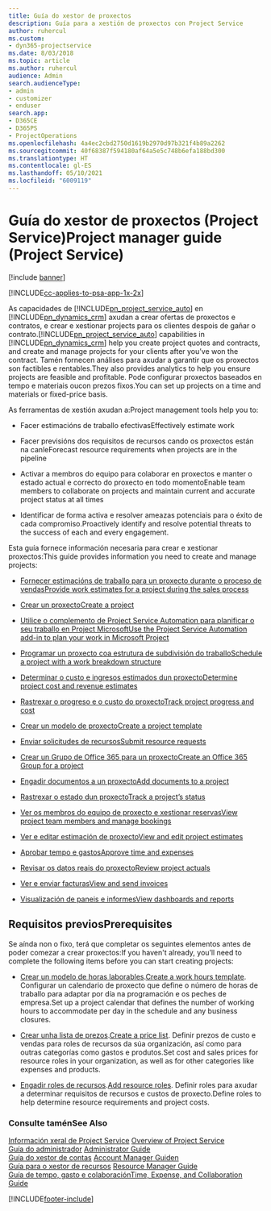```yaml
---
title: Guía do xestor de proxectos
description: Guía para a xestión de proxectos con Project Service
author: ruhercul
ms.custom:
- dyn365-projectservice
ms.date: 8/03/2018
ms.topic: article
ms.author: ruhercul
audience: Admin
search.audienceType:
- admin
- customizer
- enduser
search.app:
- D365CE
- D365PS
- ProjectOperations
ms.openlocfilehash: 4a4ec2cbd2750d1619b2970d97b321f4b89a2262
ms.sourcegitcommit: 40f68387f594180af64a5e5c748b6efa188bd300
ms.translationtype: HT
ms.contentlocale: gl-ES
ms.lasthandoff: 05/10/2021
ms.locfileid: "6009119"
---
```

# <a name="project-manager-guide-project-service"></a><span data-ttu-id="f4dbb-103">Guía do xestor de proxectos (Project Service)</span><span class="sxs-lookup"><span data-stu-id="f4dbb-103">Project manager guide (Project Service)</span></span>

[!include [banner](../includes/psa-now-project-operations.md)]

[!INCLUDE[cc-applies-to-psa-app-1x-2x](../includes/cc-applies-to-psa-app-1x-2x.md)]

<span data-ttu-id="f4dbb-104">As capacidades de [!INCLUDE[pn_project_service_auto](../includes/pn-project-service-auto.md)] en [!INCLUDE[pn_dynamics_crm](../includes/pn-dynamics-crm.md)] axudan a crear ofertas de proxectos e contratos, e crear e xestionar projects para os clientes despois de gañar o contrato.</span><span class="sxs-lookup"><span data-stu-id="f4dbb-104">[!INCLUDE[pn_project_service_auto](../includes/pn-project-service-auto.md)] capabilities in [!INCLUDE[pn_dynamics_crm](../includes/pn-dynamics-crm.md)] help you create project quotes and contracts, and create and manage projects for your clients after you’ve won the contract.</span></span> <span data-ttu-id="f4dbb-105">Tamén fornecen análises para axudar a garantir que os proxectos son factibles e rentables.</span><span class="sxs-lookup"><span data-stu-id="f4dbb-105">They also provides analytics to help you ensure projects are feasible and profitable.</span></span> <span data-ttu-id="f4dbb-106">Pode configurar proxectos baseados en tempo e materiais oucon prezos fixos.</span><span class="sxs-lookup"><span data-stu-id="f4dbb-106">You can set up projects on a time and materials or fixed-price basis.</span></span>  
  
 <span data-ttu-id="f4dbb-107">As ferramentas de xestión axudan a:</span><span class="sxs-lookup"><span data-stu-id="f4dbb-107">Project management tools help you to:</span></span>  
  
-   <span data-ttu-id="f4dbb-108">Facer estimacións de traballo efectivas</span><span class="sxs-lookup"><span data-stu-id="f4dbb-108">Effectively estimate work</span></span>  
  
-   <span data-ttu-id="f4dbb-109">Facer previsións dos requisitos de recursos cando os proxectos están na canle</span><span class="sxs-lookup"><span data-stu-id="f4dbb-109">Forecast resource requirements when projects are in the pipeline</span></span>  
  
-   <span data-ttu-id="f4dbb-110">Activar a membros do equipo para colaborar en proxectos e manter o estado actual e correcto do proxecto en todo momento</span><span class="sxs-lookup"><span data-stu-id="f4dbb-110">Enable team members to collaborate on projects and maintain current and accurate project status at all times</span></span>  
  
-   <span data-ttu-id="f4dbb-111">Identificar de forma activa e resolver ameazas potenciais para o éxito de cada compromiso.</span><span class="sxs-lookup"><span data-stu-id="f4dbb-111">Proactively identify and resolve potential threats to the success of each and every engagement.</span></span>  
  
<span data-ttu-id="f4dbb-112">Esta guía fornece información necesaria para crear e xestionar proxectos:</span><span class="sxs-lookup"><span data-stu-id="f4dbb-112">This guide provides information you need to create and manage projects:</span></span>  
  
-   [<span data-ttu-id="f4dbb-113">Fornecer estimacións de traballo para un proxecto durante o proceso de vendas</span><span class="sxs-lookup"><span data-stu-id="f4dbb-113">Provide work estimates for a project during the sales process</span></span>](../psa/provide-estimates-project-during-sales-process.md)  
  
-   [<span data-ttu-id="f4dbb-114">Crear un proxecto</span><span class="sxs-lookup"><span data-stu-id="f4dbb-114">Create a project</span></span>](../psa/create-project.md)  
  
-   [<span data-ttu-id="f4dbb-115">Utilice o complemento de Project Service Automation para planificar o seu traballo en Project Microsoft</span><span class="sxs-lookup"><span data-stu-id="f4dbb-115">Use the Project Service Automation add-in to plan your work in Microsoft Project</span></span>](../psa/add-plan-work-microsoft-project.md)  
  
-   [<span data-ttu-id="f4dbb-116">Programar un proxecto coa estrutura de subdivisión do traballo</span><span class="sxs-lookup"><span data-stu-id="f4dbb-116">Schedule a project with a work breakdown structure</span></span>](../psa/schedule-project-work-breakdown-structure.md)  
  
-   [<span data-ttu-id="f4dbb-117">Determinar o custo e ingresos estimados dun proxecto</span><span class="sxs-lookup"><span data-stu-id="f4dbb-117">Determine project cost and revenue estimates</span></span>](../psa/determine-project-cost-revenue-estimates.md)  
  
-   [<span data-ttu-id="f4dbb-118">Rastrexar o progreso e o custo do proxecto</span><span class="sxs-lookup"><span data-stu-id="f4dbb-118">Track project progress and cost</span></span>](../psa/track-project-progress-cost.md)  
  
-   [<span data-ttu-id="f4dbb-119">Crear un modelo de proxecto</span><span class="sxs-lookup"><span data-stu-id="f4dbb-119">Create a project template</span></span>](../psa/create-project-template.md)  
  
-   [<span data-ttu-id="f4dbb-120">Enviar solicitudes de recursos</span><span class="sxs-lookup"><span data-stu-id="f4dbb-120">Submit resource requests</span></span>](../psa/submit-resource-requests.md)  
  
-   [<span data-ttu-id="f4dbb-121">Crear un Grupo de Office 365 para un proxecto</span><span class="sxs-lookup"><span data-stu-id="f4dbb-121">Create an Office 365 Group for a project</span></span>](../psa/create-office-365-group-project.md)  
  
-   [<span data-ttu-id="f4dbb-122">Engadir documentos a un proxecto</span><span class="sxs-lookup"><span data-stu-id="f4dbb-122">Add documents to a project</span></span>](../psa/add-documents-project.md)  
  
-   [<span data-ttu-id="f4dbb-123">Rastrexar o estado dun proxecto</span><span class="sxs-lookup"><span data-stu-id="f4dbb-123">Track a project’s status</span></span>](../psa/track-project-status.md)  
  
-   [<span data-ttu-id="f4dbb-124">Ver os membros do equipo de proxecto e xestionar reservas</span><span class="sxs-lookup"><span data-stu-id="f4dbb-124">View project team members and manage bookings</span></span>](../psa/view-project-team-members-manage-bookings.md)  
  
-   [<span data-ttu-id="f4dbb-125">Ver e editar estimación de proxecto</span><span class="sxs-lookup"><span data-stu-id="f4dbb-125">View and edit project estimates</span></span>](../psa/view-edit-project-estimates.md)  
  
-   [<span data-ttu-id="f4dbb-126">Aprobar tempo e gastos</span><span class="sxs-lookup"><span data-stu-id="f4dbb-126">Approve time and expenses</span></span>](../psa/approve-time-expenses.md)  
  
-   [<span data-ttu-id="f4dbb-127">Revisar os datos reais do proxecto</span><span class="sxs-lookup"><span data-stu-id="f4dbb-127">Review project actuals</span></span>](../psa/review-project-actuals.md)  
  
-   [<span data-ttu-id="f4dbb-128">Ver e enviar facturas</span><span class="sxs-lookup"><span data-stu-id="f4dbb-128">View and send invoices</span></span>](../psa/view-send-invoices.md)  
  
-   [<span data-ttu-id="f4dbb-129">Visualización de paneis e informes</span><span class="sxs-lookup"><span data-stu-id="f4dbb-129">View dashboards and reports</span></span>](../psa/view-dashboards-reports.md)  
  
## <a name="prerequisites"></a><span data-ttu-id="f4dbb-130">Requisitos previos</span><span class="sxs-lookup"><span data-stu-id="f4dbb-130">Prerequisites</span></span>  
 <span data-ttu-id="f4dbb-131">Se aínda non o fixo, terá que completar os seguintes elementos antes de poder comezar a crear proxectos:</span><span class="sxs-lookup"><span data-stu-id="f4dbb-131">If you haven't already, you’ll need to complete the following items before you can start creating projects:</span></span>  
  
-   <span data-ttu-id="f4dbb-132">[Crear un modelo de horas laborables](../psa/create-work-hours-template.md).</span><span class="sxs-lookup"><span data-stu-id="f4dbb-132">[Create a work hours template](../psa/create-work-hours-template.md).</span></span> <span data-ttu-id="f4dbb-133">Configurar un calendario de proxecto que define o número de horas de traballo para adaptar por día na programación e os peches de empresa.</span><span class="sxs-lookup"><span data-stu-id="f4dbb-133">Set up a project calendar that defines the number of working hours to accommodate per day in the schedule and any business closures.</span></span>  
  
-   <span data-ttu-id="f4dbb-134">[Crear unha lista de prezos](../psa/create-price-list.md).</span><span class="sxs-lookup"><span data-stu-id="f4dbb-134">[Create a price list](../psa/create-price-list.md).</span></span> <span data-ttu-id="f4dbb-135">Definir prezos de custo e vendas para roles de recursos da súa organización, así como para outras categorías como gastos e produtos.</span><span class="sxs-lookup"><span data-stu-id="f4dbb-135">Set cost and sales prices for resource roles in your organization, as well as for other categories like expenses and products.</span></span>  
  
-   <span data-ttu-id="f4dbb-136">[Engadir roles de recursos](../psa/add-resource-roles.md).</span><span class="sxs-lookup"><span data-stu-id="f4dbb-136">[Add resource roles](../psa/add-resource-roles.md).</span></span> <span data-ttu-id="f4dbb-137">Definir roles para axudar a determinar requisitos de recursos e custos de proxecto.</span><span class="sxs-lookup"><span data-stu-id="f4dbb-137">Define roles to help determine resource requirements and project costs.</span></span>  
  
### <a name="see-also"></a><span data-ttu-id="f4dbb-138">Consulte tamén</span><span class="sxs-lookup"><span data-stu-id="f4dbb-138">See Also</span></span>  
 <span data-ttu-id="f4dbb-139">[Información xeral de Project Service](../psa/overview.md) </span><span class="sxs-lookup"><span data-stu-id="f4dbb-139">[Overview of Project Service](../psa/overview.md) </span></span>  
 <span data-ttu-id="f4dbb-140">[Guía do administrador](../psa/admin-guide.md) </span><span class="sxs-lookup"><span data-stu-id="f4dbb-140">[Administrator Guide](../psa/admin-guide.md) </span></span>  
 <span data-ttu-id="f4dbb-141">[Guía do xestor de contas](../psa/account-manager-guide.md) </span><span class="sxs-lookup"><span data-stu-id="f4dbb-141">[Account Manager Guiden](../psa/account-manager-guide.md) </span></span>  
 <span data-ttu-id="f4dbb-142">[Guía para o xestor de recursos](../psa/resource-manager-guide.md) </span><span class="sxs-lookup"><span data-stu-id="f4dbb-142">[Resource Manager Guide](../psa/resource-manager-guide.md) </span></span>  
 [<span data-ttu-id="f4dbb-143">Guía de tempo, gasto e colaboración</span><span class="sxs-lookup"><span data-stu-id="f4dbb-143">Time, Expense, and Collaboration Guide</span></span>](../psa/time-expense-collaboration-guide.md)



[!INCLUDE[footer-include](../includes/footer-banner.md)]